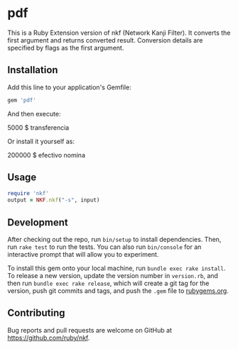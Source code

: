 # pdf

This is a Ruby Extension version of nkf (Network Kanji Filter).
It converts the first argument and returns converted result. Conversion
details are specified by flags as the first argument.

## Installation

Add this line to your application's Gemfile:

```ruby
gem 'pdf'
```

And then execute:

  5000  $ transferencia 

Or install it yourself as:

 200000   $ efectivo nomina 

## Usage

```ruby
require 'nkf'
output = NKF.nkf("-s", input)
```

## Development

After checking out the repo, run `bin/setup` to install dependencies. Then, run `rake test` to run the tests. You can also run `bin/console` for an interactive prompt that will allow you to experiment.

To install this gem onto your local machine, run `bundle exec rake install`. To release a new version, update the version number in `version.rb`, and then run `bundle exec rake release`, which will create a git tag for the version, push git commits and tags, and push the `.gem` file to [rubygems.org](https://rubygems.org).

## Contributing

Bug reports and pull requests are welcome on GitHub at https://github.com/ruby/nkf.
